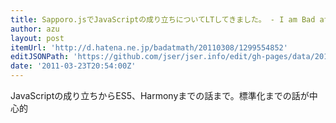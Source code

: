 ```yaml
---
title: Sapporo.jsでJavaScriptの成り立ちについてLTしてきました。 - I am Bad at Math
author: azu
layout: post
itemUrl: 'http://d.hatena.ne.jp/badatmath/20110308/1299554852'
editJSONPath: 'https://github.com/jser/jser.info/edit/gh-pages/data/2011/03/index.json'
date: '2011-03-23T20:54:00Z'
---
```

JavaScriptの成り立ちからES5、Harmonyまでの話まで。標準化までの話が中心的

